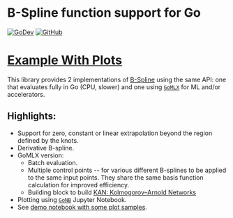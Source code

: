 # B-Spline function support for Go 

[![GoDev](https://img.shields.io/badge/go.dev-reference-007d9c?logo=go&logoColor=white)](https://pkg.go.dev/github.com/gomlx/gomlx?tab=doc)
[![GitHub](https://img.shields.io/github/license/gomlx/gomlx)](https://github.com/Kwynto/gosession/blob/master/LICENSE)

# [Example With Plots](https://gomlx.github.io/bsplines/)

This library provides 2 implementations of [B-Spline](https://en.wikipedia.org/wiki/B-spline) using the same API: one that evaluates fully in Go (CPU, slower)
and one using [`GoMLX`](https://github.com/gomlx/gomlx) for ML and/or accelerators.

## Highlights:

* Support for zero, constant or linear extrapolation beyond the region defined by the knots.
* Derivative B-spline.
* GoMLX version:
  * Batch evaluation.
  * Multiple control points -- for various different B-splines to be applied to the same input points.
    They share the same basis function calculation for improved efficiency.
  * Building block to build [KAN: Kolmogorov–Arnold Networks](https://arxiv.org/pdf/2404.19756)
* Plotting using [`GoNB`](https://github.com/janpfeifer/gonb) Jupyter Notebook.
* See [demo notebook with some plot samples](https://gomlx.github.io/bsplines/). 
